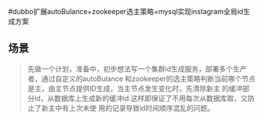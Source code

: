 #dubbo扩展autoBulance+zookeeper选主策略+mysql实现instagram全局id生成方案


## 场景

>先做一个计划，准备中，初步想法写一个集群id生成服务，部署多个生产者，通过自定义的autoBulance
和zookeeper的选主策略判断当前哪个节点是主，由主节点提供ID生成，当主节点发生变化时，先清除新主
的缓冲部分id，从数据库上生成新的缓冲id.这样即保证了不用每次从数据库取，又防止了新主中有上次未使
用的记录导致id时间顺序混乱的问题。
